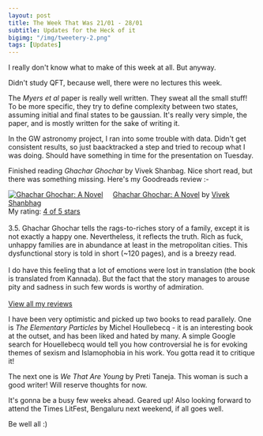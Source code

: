 ```yaml
---
layout: post
title: The Week That Was 21/01 - 28/01
subtitle: Updates for the Heck of it
bigimg: "/img/tweetery-2.png"
tags: [Updates]
---
```


I really don't know what to make of this week at all. But anyway.

Didn't study QFT, because well, there were no lectures this week.

The _Myers et al_ paper is really well written. They sweat all the small stuff! To be more specific, they try to define complexity between two states, assuming initial and final states to be gaussian. It's really very simple, the paper, and is mostly written for the sake of writing it.

In the GW astronomy project, I ran into some trouble with data. Didn't get consistent results, so just baacktracked a step and tried to recoup what I was doing. Should have something in time for the presentation on Tuesday.

Finished reading _Ghachar Ghochar_ by Vivek Shanbag. Nice short read, but there was something missing. Here's my Goodreads review :- 

<a href="https://www.goodreads.com/book/show/33643501-ghachar-ghochar" style="float: left; padding-right: 20px"><img border="0" alt="Ghachar Ghochar: A Novel" src="https://images.gr-assets.com/books/1483128342m/33643501.jpg" /></a><a href="https://www.goodreads.com/book/show/33643501-ghachar-ghochar">Ghachar Ghochar: A Novel</a> by <a href="https://www.goodreads.com/author/show/787768.Vivek_Shanbhag">Vivek Shanbhag</a><br/>
My rating: <a href="https://www.goodreads.com/review/show/2252136917">4 of 5 stars</a><br /><br />
3.5. Ghachar Ghochar tells the rags-to-riches story of a family, except it is not exactly a happy one. Nevertheless, it reflects the truth. Rich as fuck, unhappy families are in abundance at least in the metropolitan cities. This dysfunctional story is told in short (~120 pages), and is a breezy read.<br /><br />I do have this feeling that a lot of emotions were lost in translation (the book is translated from Kannada). But the fact that the story manages to arouse pity and sadness in such few words is worthy of admiration.
<br/><br/>
<a href="https://www.goodreads.com/review/list/42572996-aditya-vijaykumar">View all my reviews</a>

I have been very optimistic and picked up two books to read parallely. One is _The Elementary Particles_ by Michel Houllebecq - it is an interesting book at the outset, and has been liked and hated by many. A simple Google search for Houellebecq would tell you how controversial he is for evoking themes of sexism and Islamophobia in his work. You gotta read it to critique it!

The next one is _We That Are Young_ by Preti Taneja. This woman is such a good writer! Will reserve thoughts for now.

It's gonna be a busy few weeks ahead. Geared up! Also looking forward to attend the Times LitFest, Bengaluru next weekend, if all goes well.

Be well all :)